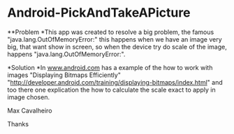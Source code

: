 Android-PickAndTakeAPicture
============================

**Problem
*This app was created to resolve a big problem, the famous "java.lang.OutOfMemoryError:" this happens when we have an image very big, that want show in screen, so when the device try do scale of the image, happens "java.lang.OutOfMemoryError:".

*Solution
*In www.android.com has a example of the how to work with images 
"Displaying Bitmaps Efficiently"  "http://developer.android.com/training/displaying-bitmaps/index.html" and too there one explication the how to calculate the scale exact to apply in image chosen. 

Max Cavalheiro

Thanks
